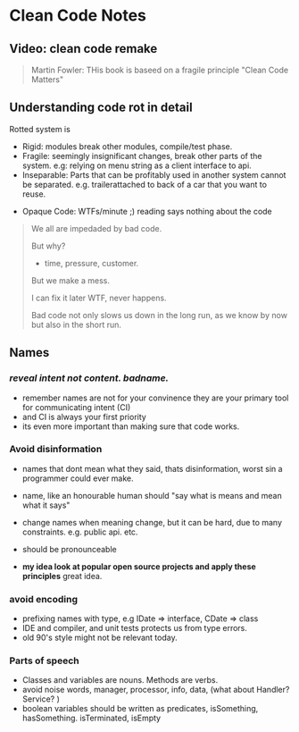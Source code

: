 Clean Code Notes
==

Video: clean code remake
--

> Martin Fowler: THis book is baseed on a fragile principle "Clean Code Matters"

Understanding code rot in detail
--

Rotted system is
- Rigid: modules break other modules, compile/test phase.
- Fragile: seemingly insignificant changes, break other parts of the system. e.g: relying on menu string as a client interface to api.
- Inseparable: Parts that can be profitably used in another system cannot be separated. e.g. trailerattached to back of a car that you want to reuse.
* Opaque Code: WTFs/minute ;) reading says nothing about the code

>We all are impedaded by bad code.
>
>But why?
>* time, pressure, customer.
>
>But we make a mess.
>
>I can fix it later
>WTF, never happens.
>
>Bad code not only slows us down in the long run, as we know by now but also in the short run.

Names
---

### **_reveal intent not content. badname._** 

* remember names are not for your convinence they are your primary tool for communicating intent (CI) 
* and CI is always your first priority
* its even more important than making sure that code works. 

### Avoid disinformation

* names that dont mean what they said, thats disinformation, worst sin a programmer could ever make.
* name, like an honourable human should "say what is means and mean what it says"
* change names when meaning change, but it can be hard, due to many constraints. e.g. public api. etc.
* should be pronounceable

* **my idea look at popular open source projects and apply these principles** great idea.

### avoid encoding

* prefixing names with type, e.g IDate => interface, CDate => class
* IDE and compiler, and unit tests protects us from type errors.
* old 90's style might not be relevant today.

### Parts of speech

* Classes and variables are nouns. Methods are verbs.
* avoid noise words, manager, processor, info, data, (what about Handler? Service? )
* boolean variables should be written as predicates, isSomething, hasSomething. isTerminated, isEmpty

